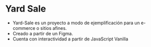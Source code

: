 # Yard Sale

- Yard-Sale es un proyecto a modo de ejemplificación para un e-commerce o sitios afines. 
- Creado a partir de un Figma.
- Cuenta con interactividad a partir de JavaScript Vanilla
